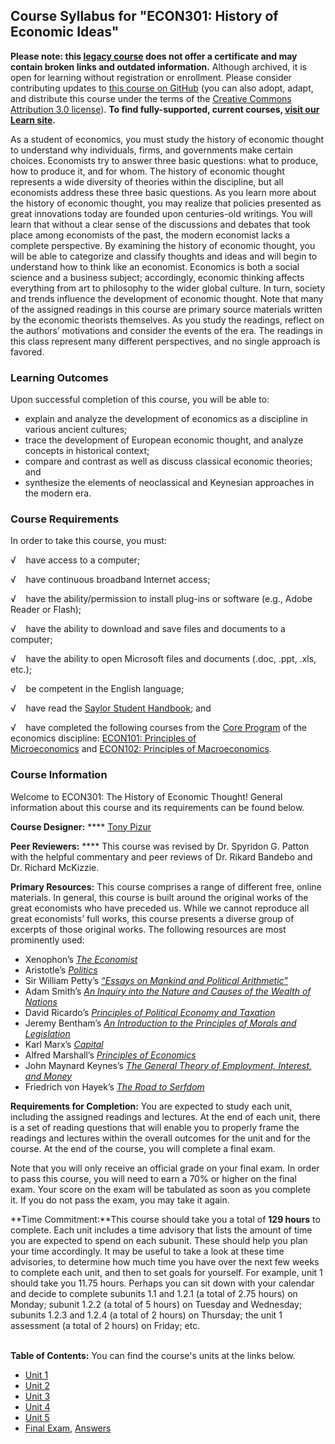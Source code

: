 Course Syllabus for "ECON301: History of Economic Ideas"
--------------------------------------------------------

**Please note: this [legacy course](https://sayloracademy.zendesk.com/hc/en-us/articles/206089967) does not offer a certificate and may contain 
broken links and outdated information.** Although archived, it is open 
for learning without registration or enrollment. Please consider contributing 
updates to [this course on GitHub](https://github.com/saylordotorg/course_econ301) 
(you can also adopt, adapt, and distribute this course under the terms of 
the [Creative Commons Attribution 3.0 license](http://creativecommons.org/licenses/by/3.0/)). **To find fully-supported, current courses, [visit our 
Learn site](https://learn.saylor.org).**

As a student of economics, you must study the history of economic
thought to understand why individuals, firms, and governments make
certain choices. Economists try to answer three basic questions: what to
produce, how to produce it, and for whom. The history of economic
thought represents a wide diversity of theories within the discipline,
but all economists address these three basic questions. As you learn
more about the history of economic thought, you may realize that
policies presented as great innovations today are founded upon
centuries-old writings. You will learn that without a clear sense of the
discussions and debates that took place among economists of the past,
the modern economist lacks a complete perspective. By examining the
history of economic thought, you will be able to categorize and classify
thoughts and ideas and will begin to understand how to think like an
economist. Economics is both a social science and a business subject;
accordingly, economic thinking affects everything from art to philosophy
to the wider global culture. In turn, society and trends influence the
development of economic thought. Note that many of the assigned readings
in this course are primary source materials written by the economic
theorists themselves. As you study the readings, reflect on the authors’
motivations and consider the events of the era. The readings in this
class represent many different perspectives, and no single approach is
favored.

### Learning Outcomes

Upon successful completion of this course, you will be able to:  

-   explain and analyze the development of economics as a discipline in
    various ancient cultures;
-   trace the development of European economic thought, and analyze
    concepts in historical context;
-   compare and contrast as well as discuss classical economic theories;
    and
-   synthesize the elements of neoclassical and Keynesian approaches in
    the modern era.

### Course Requirements

In order to take this course, you must:  
  
 √    have access to a computer;  
  
 √    have continuous broadband Internet access;  
  
 √    have the ability/permission to install plug-ins or software (e.g.,
Adobe Reader or Flash);  
  
 √    have the ability to download and save files and documents to a
computer;  
  
 √    have the ability to open Microsoft files and documents (.doc,
.ppt, .xls, etc.);  
  
 √    be competent in the English language;  
  
 √    have read the [Saylor Student
Handbook](http://www.saylor.org/site/wp-content/uploads/2012/05/Saylor-StudentHandbook.pdf);
and  
  
 √    have completed the following courses from the [Core
Program](http://www.saylor.org/majors/economics/) of the economics
discipline: [ECON101: Principles of
Microeconomics](http://www.saylor.org/courses/econ101/) and [ECON102:
Principles of Macroeconomics](http://www.saylor.org/courses/econ102/).

### Course Information

Welcome to ECON301: The History of Economic Thought! General information
about this course and its requirements can be found below.  
  
 **Course Designer:** **** [Tony
Pizur](http://www.saylor.org/faculty-o-t/#ProfessorTonyPizur)  
  
 **Peer Reviewers:** **** This course was revised by Dr. Spyridon G.
Patton with the helpful commentary and peer reviews of Dr. Rikard
Bandebo and Dr. Richard McKizzie.   
  
 **Primary Resources:** This course comprises a range of different free,
online materials. In general, this course is built around the original
works of the great economists who have preceded us. While we cannot
reproduce all great economists’ full works, this course presents a
diverse group of excerpts of those original works. The following
resources are most prominently used:  

-   Xenophon’s [*The
    Economist*](http://www.gutenberg.org/files/1173/1173-h/1173-h.htm)
-   Aristotle’s
    *[Politics](http://www.gutenberg.org/files/6762/6762-h/6762-h.htm)*
-   Sir William Petty’s [*“Essays on Mankind and Political
    Arithmetic”*](http://www.gutenberg.org/cache/epub/5619/pg5619.txt)
-   Adam Smith’s [*An Inquiry into the Nature and Causes of the Wealth
    of Nations*](http://www.gutenberg.org/files/3300/3300-h/3300-h.htm)
-   David Ricardo’s [*Principles of Political Economy and
    Taxation*](http://www.gutenberg.org/files/33310/33310-h/33310-h.htm)
-   Jeremy Bentham’s [*An Introduction to the Principles of Morals and
    Legislation*](http://www.saylor.org/site/wp-content/uploads/2011/07/ECON301-3.3.2.pdf)
-   Karl Marx’s
    *[Capital](http://www.marxists.org/archive/marx/works/1894-c3/ch14.htm)*
-   Alfred Marshall’s *[Principles of
    Economics](http://oll.libertyfund.org/?option=com_staticxt&staticfile=show.php%3Ftitle=1676&chapter=36075&layout=html&Itemid=27)*
-   John Maynard Keynes’s *[The General Theory of Employment, Interest,
    and
    Money](http://www.marxists.org/reference/subject/economics/keynes/general-theory/)*
-   Friedrich von Hayek’s *[The Road to
    Serfdom](http://www.iea.org.uk/sites/default/files/publications/files/upldbook351pdf.pdf)*

**Requirements for Completion:** You are expected to study each unit,
including the assigned readings and lectures. At the end of each unit,
there is a set of reading questions that will enable you to properly
frame the readings and lectures within the overall outcomes for the unit
and for the course. At the end of the course, you will complete a final
exam.  
  
 Note that you will only receive an official grade on your final
exam. In order to pass this course, you will need to earn a 70% or
higher on the final exam. Your score on the exam will be tabulated as
soon as you complete it. If you do not pass the exam, you may take it
again.  
  
 **Time Commitment:**This course should take you a total of **129
**hours**** to complete. Each unit includes a time advisory that lists
the amount of time you are expected to spend on each subunit. These
should help you plan your time accordingly. It may be useful to take a
look at these time advisories, to determine how much time you have over
the next few weeks to complete each unit, and then to set goals for
yourself. For example, unit 1 should take you 11.75 hours. Perhaps you
can sit down with your calendar and decide to complete subunits 1.1 and
1.2.1 (a total of 2.75 hours) on Monday; subunit 1.2.2 (a total of 5
hours) on Tuesday and Wednesday; subunits 1.2.3 and 1.2.4 (a total of 2
hours) on Thursday; the unit 1 assessment (a total of 2 hours) on
Friday; etc.  
    

**Table of Contents:** You can find the course's units at the links below.

- [Unit 1](https://legacy.saylor.org/econ301/Unit01/)
- [Unit 2](https://legacy.saylor.org/econ301/Unit02/)
- [Unit 3](https://legacy.saylor.org/econ301/Unit03/)
- [Unit 4](https://legacy.saylor.org/econ301/Unit04/)
- [Unit 5](https://legacy.saylor.org/econ301/Unit05/)
- [Final Exam](http://saylordotorg.github.io/LegacyExams/ECON/ECON301/ECON301-FinalExam.html), [Answers](http://saylordotorg.github.io/LegacyExams/ECON/ECON301/ECON301-FinalExam-Answers.html)
